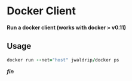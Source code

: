 # Docker Client

**Run a docker client (works with docker > v0.11)**

## Usage

```ruby
docker run --net="host" jwaldrip/docker ps
```

***fin***